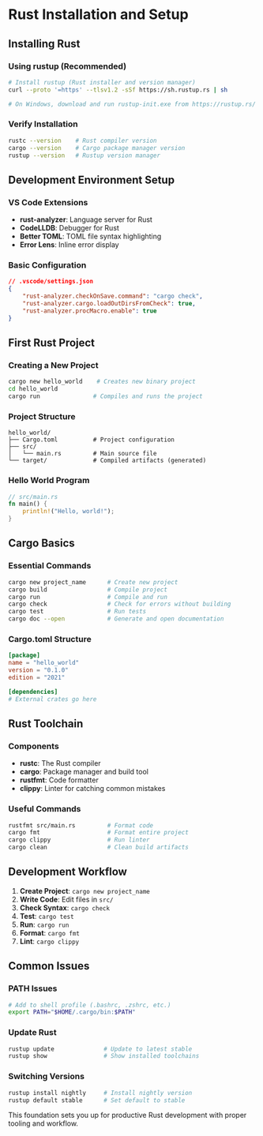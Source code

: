 # Rust Installation and Setup

## Installing Rust

### Using rustup (Recommended)
```bash
# Install rustup (Rust installer and version manager)
curl --proto '=https' --tlsv1.2 -sSf https://sh.rustup.rs | sh

# On Windows, download and run rustup-init.exe from https://rustup.rs/
```

### Verify Installation
```bash
rustc --version    # Rust compiler version
cargo --version    # Cargo package manager version
rustup --version   # Rustup version manager
```

## Development Environment Setup

### VS Code Extensions
- **rust-analyzer**: Language server for Rust
- **CodeLLDB**: Debugger for Rust
- **Better TOML**: TOML file syntax highlighting
- **Error Lens**: Inline error display

### Basic Configuration
```json
// .vscode/settings.json
{
    "rust-analyzer.checkOnSave.command": "cargo check",
    "rust-analyzer.cargo.loadOutDirsFromCheck": true,
    "rust-analyzer.procMacro.enable": true
}
```

## First Rust Project

### Creating a New Project
```bash
cargo new hello_world    # Creates new binary project
cd hello_world
cargo run               # Compiles and runs the project
```

### Project Structure
```
hello_world/
├── Cargo.toml          # Project configuration
├── src/
│   └── main.rs         # Main source file
└── target/             # Compiled artifacts (generated)
```

### Hello World Program
```rust
// src/main.rs
fn main() {
    println!("Hello, world!");
}
```

## Cargo Basics

### Essential Commands
```bash
cargo new project_name      # Create new project
cargo build                 # Compile project
cargo run                   # Compile and run
cargo check                 # Check for errors without building
cargo test                  # Run tests
cargo doc --open            # Generate and open documentation
```

### Cargo.toml Structure
```toml
[package]
name = "hello_world"
version = "0.1.0"
edition = "2021"

[dependencies]
# External crates go here
```

## Rust Toolchain

### Components
- **rustc**: The Rust compiler
- **cargo**: Package manager and build tool
- **rustfmt**: Code formatter
- **clippy**: Linter for catching common mistakes

### Useful Commands
```bash
rustfmt src/main.rs         # Format code
cargo fmt                   # Format entire project
cargo clippy                # Run linter
cargo clean                 # Clean build artifacts
```

## Development Workflow

1. **Create Project**: `cargo new project_name`
2. **Write Code**: Edit files in `src/`
3. **Check Syntax**: `cargo check`
4. **Test**: `cargo test`
5. **Run**: `cargo run`
6. **Format**: `cargo fmt`
7. **Lint**: `cargo clippy`

## Common Issues

### PATH Issues
```bash
# Add to shell profile (.bashrc, .zshrc, etc.)
export PATH="$HOME/.cargo/bin:$PATH"
```

### Update Rust
```bash
rustup update              # Update to latest stable
rustup show                # Show installed toolchains
```

### Switching Versions
```bash
rustup install nightly     # Install nightly version
rustup default stable      # Set default to stable
```

This foundation sets you up for productive Rust development with proper tooling and workflow.
